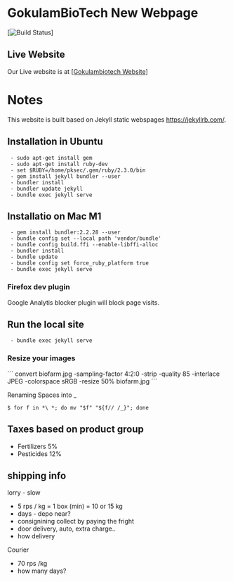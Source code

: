 # GokulamBioTech New Webpage

[![Build Status](https://api.travis-ci.org/gokulambiotech/gokulambiotech.github.io.svg?branch=master)]


## Live Website

Our Live website is at [[Gokulambiotech Website](https://www.gokulambiotech.com)]

# Notes
This website is built based on Jekyll static webspages https://jekyllrb.com/.

## Installation in Ubuntu

```
 - sudo apt-get install gem
 - sudo apt-get install ruby-dev
 - set $RUBY=/home/pksec/.gem/ruby/2.3.0/bin
 - gem install jekyll bundler --user
 - bundler install
 - bundler update jekyll
 - bundle exec jekyll serve
```
## Installatio on Mac M1

```
 - gem install bundler:2.2.28 --user
 - bundle config set --local path 'vendor/bundle'
 - bundle config build.ffi --enable-libffi-alloc
 - bundler install
 - bundle update
 - bundle config set force_ruby_platform true
 - bundle exec jekyll serve
```

### Firefox dev plugin
Google Analytis blocker plugin will block page visits.

## Run the local site

```
 - bundle exec jekyll serve
```
### Resize your images

´´´
convert biofarm.jpg -sampling-factor 4:2:0 -strip -quality 85 -interlace JPEG -colorspace sRGB -resize 50% biofarm.jpg
´´´

Renaming Spaces into _

```
$ for f in *\ *; do mv "$f" "${f// /_}"; done

```

## Taxes based on product group
- Fertilizers 5%
- Pesticides 12%
## shipping info 
lorry - slow
- 5 rps / kg  = 1 box (min) = 10 or 15 kg
- days - depo near?
- consignining collect by paying the fright
- door delivery, auto, extra charge..
- how delivery

Courier
- 70 rps /kg 
- how many days?